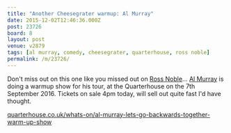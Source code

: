 ```yaml
---
title: "Another Cheesegrater warmup: Al Murray"
date: 2015-12-02T12:46:36.000Z
post: 23726
board: 8
layout: post
venue: v2879
tags: [al murray, comedy, cheesegrater, quarterhouse, ross noble]
permalink: /m/23726/
---
```

Don't miss out on this one like you missed out on <a href="/wiki/ross+noble">Ross Noble</a>... <a href="/wiki/al+murray">Al Murray</a> is doing a warmup show for his tour, at the Quarterhouse on the 7th September 2016. Tickets on sale 4pm today, will sell out quite fast I'd have thought.

<a href="https://www.quarterhouse.co.uk/whats-on/al-murray-lets-go-backwards-together-warm-up-show">quarterhouse.co.uk/whats-on/al-murray-lets-go-backwards-together-warm-up-show</a>
